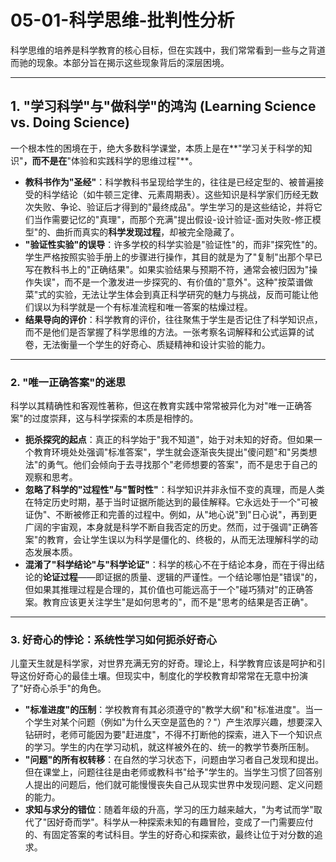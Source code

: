 # 05-01-科学思维-批判性分析

科学思维的培养是科学教育的核心目标，但在实践中，我们常常看到一些与之背道而驰的现象。本部分旨在揭示这些现象背后的深层困境。

---

## 1. "学习科学"与"做科学"的鸿沟 (Learning Science vs. Doing Science)

一个根本性的困境在于，绝大多数科学课堂，本质上是在**"学习关于科学的知识"**，而不是在**"体验和实践科学的思维过程"**。

- **教科书作为"圣经"**：科学教科书呈现给学生的，往往是已经定型的、被普遍接受的科学结论（如牛顿三定律、元素周期表）。这些知识是科学家们历经无数次失败、争论、验证后才得到的"最终成品"。学生学习的是这些结论，并将它们当作需要记忆的"真理"，而那个充满"提出假设-设计验证-面对失败-修正模型"的、曲折而真实的**科学发现过程**，却被完全隐藏了。
- **"验证性实验"的误导**：许多学校的科学实验是"验证性"的，而非"探究性"的。学生严格按照实验手册上的步骤进行操作，其目的就是为了"复制"出那个早已写在教科书上的"正确结果"。如果实验结果与预期不符，通常会被归因为"操作失误"，而不是一个激发进一步探究的、有价值的"意外"。这种"按菜谱做菜"式的实验，无法让学生体会到真正科学研究的魅力与挑战，反而可能让他们误以为科学就是一个有标准流程和唯一答案的枯燥过程。
- **结果导向的评价**：科学教育的评价，往往聚焦于学生是否记住了科学知识点，而不是他们是否掌握了科学思维的方法。一张考察名词解释和公式运算的试卷，无法衡量一个学生的好奇心、质疑精神和设计实验的能力。

---

### 2. "唯一正确答案"的迷思

科学以其精确性和客观性著称，但这在教育实践中常常被异化为对"唯一正确答案"的过度崇拜，这与科学探索的本质是相悖的。

- **扼杀探究的起点**：真正的科学始于"我不知道"，始于对未知的好奇。但如果一个教育环境处处强调"标准答案"，学生就会逐渐丧失提出"傻问题"和"另类想法"的勇气。他们会倾向于去寻找那个"老师想要的答案"，而不是忠于自己的观察和思考。
- **忽略了科学的"过程性"与"暂时性"**：科学知识并非永恒不变的真理，而是人类在特定历史时期，基于当时证据所能达到的最佳解释。它永远处于一个"可被证伪"、不断被修正和完善的过程中。例如，从"地心说"到"日心说"，再到更广阔的宇宙观，本身就是科学不断自我否定的历史。然而，过于强调"正确答案"的教育，会让学生误以为科学是僵化的、终极的，从而无法理解科学的动态发展本质。
- **混淆了"科学结论"与"科学论证"**：科学的核心不在于结论本身，而在于得出结论的**论证过程**——即证据的质量、逻辑的严谨性。一个结论哪怕是"错误"的，但如果其推理过程是合理的，其价值也可能远高于一个"碰巧猜对"的正确答案。教育应该更关注学生"是如何思考的"，而不是"思考的结果是否正确"。

---

### 3. 好奇心的悖论：系统性学习如何扼杀好奇心

儿童天生就是科学家，对世界充满无穷的好奇。理论上，科学教育应该是呵护和引导这份好奇心的最佳土壤。但现实中，制度化的学校教育却常常在无意中扮演了"好奇心杀手"的角色。

- **"标准进度"的压制**：学校教育有其必须遵守的"教学大纲"和"标准进度"。当一个学生对某个问题（例如"为什么天空是蓝色的？"）产生浓厚兴趣，想要深入钻研时，老师可能因为要"赶进度"，不得不打断他的探索，进入下一个知识点的学习。学生的内在学习动机，就这样被外在的、统一的教学节奏所压制。
- **"问题"的所有权转移**：在自然的学习状态下，问题由学习者自己发现和提出。但在课堂上，问题往往是由老师或教科书"给予"学生的。当学生习惯了回答别人提出的问题后，他们就可能慢慢丧失自己从现实世界中发现问题、定义问题的能力。
- **求知与求分的错位**：随着年级的升高，学习的压力越来越大，"为考试而学"取代了"因好奇而学"。科学从一种探索未知的有趣冒险，变成了一门需要应付的、有固定答案的考试科目。学生的好奇心和探索欲，最终让位于对分数的追求。
